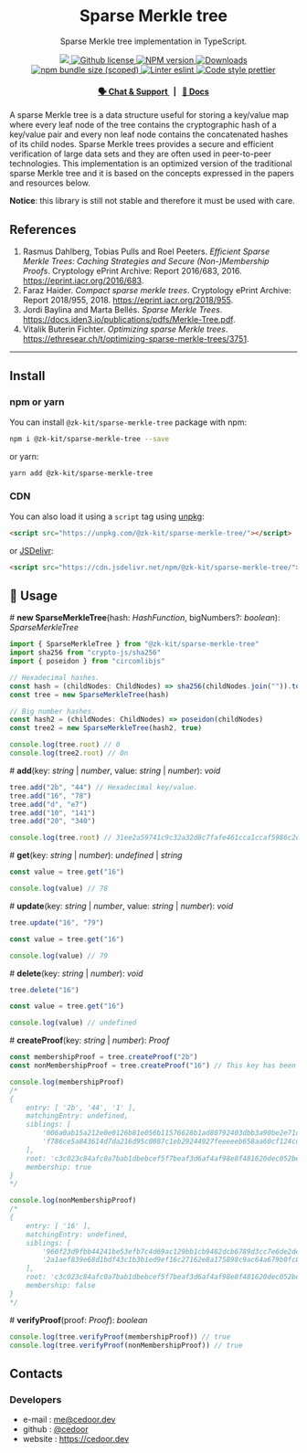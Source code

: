 <p align="center">
    <h1 align="center">
        Sparse Merkle tree
    </h1>
    <p align="center">Sparse Merkle tree implementation in TypeScript.</p>
</p>

<p align="center">
    <a href="https://github.com/privacy-scaling-explorations/zk-kit">
        <img src="https://img.shields.io/badge/project-zk--kit-blue.svg?style=flat-square">
    </a>
    <a href="https://github.com/privacy-scaling-explorations/zk-kit/blob/main/LICENSE">
        <img alt="Github license" src="https://img.shields.io/github/license/privacy-scaling-explorations/zk-kit.svg?style=flat-square">
    </a>
    <a href="https://www.npmjs.com/package/@zk-kit/sparse-merkle-tree">
        <img alt="NPM version" src="https://img.shields.io/npm/v/@zk-kit/sparse-merkle-tree?style=flat-square" />
    </a>
    <a href="https://npmjs.org/package/@zk-kit/sparse-merkle-tree">
        <img alt="Downloads" src="https://img.shields.io/npm/dm/@zk-kit/sparse-merkle-tree.svg?style=flat-square" />
    </a>
    <a href="https://bundlephobia.com/package/@zk-kit/sparse-merkle-tree">
        <img alt="npm bundle size (scoped)" src="https://img.shields.io/bundlephobia/minzip/@zk-kit/sparse-merkle-tree" />
    </a>
    <a href="https://eslint.org/">
        <img alt="Linter eslint" src="https://img.shields.io/badge/linter-eslint-8080f2?style=flat-square&logo=eslint" />
    </a>
    <a href="https://prettier.io/">
        <img alt="Code style prettier" src="https://img.shields.io/badge/code%20style-prettier-f8bc45?style=flat-square&logo=prettier" />
    </a>
</p>

<div align="center">
    <h4>
        <a href="https://discord.gg/9B9WgGP6YM">
            🗣️ Chat &amp; Support
        </a>
        <span>&nbsp;&nbsp;|&nbsp;&nbsp;</span>
        <a href="https://zkkit.appliedzkp.org/sparse-merkle-tree">
            📘 Docs
        </a>
    </h4>
</div>

A sparse Merkle tree is a data structure useful for storing a key/value map where every leaf node of the tree contains the cryptographic hash of a key/value pair and every non leaf node contains the concatenated hashes of its child nodes. Sparse Merkle trees provides a secure and efficient verification of large data sets and they are often used in peer-to-peer technologies. This implementation is an optimized version of the traditional sparse Merkle tree and it is based on the concepts expressed in the papers and resources below.

**Notice**: this library is still not stable and therefore it must be used with care.

## References

1. Rasmus Dahlberg, Tobias Pulls and Roel Peeters. _Efficient Sparse Merkle Trees: Caching Strategies and Secure (Non-)Membership Proofs_. Cryptology ePrint Archive: Report 2016/683, 2016. https://eprint.iacr.org/2016/683.
2. Faraz Haider. _Compact sparse merkle trees_. Cryptology ePrint Archive: Report 2018/955, 2018. https://eprint.iacr.org/2018/955.
3. Jordi Baylina and Marta Bellés. _Sparse Merkle Trees_. https://docs.iden3.io/publications/pdfs/Merkle-Tree.pdf.
4. Vitalik Buterin Fichter. _Optimizing sparse Merkle trees_. https://ethresear.ch/t/optimizing-sparse-merkle-trees/3751.

---

## Install

### npm or yarn

You can install `@zk-kit/sparse-merkle-tree` package with npm:

```bash
npm i @zk-kit/sparse-merkle-tree --save
```

or yarn:

```bash
yarn add @zk-kit/sparse-merkle-tree
```

### CDN

You can also load it using a `script` tag using [unpkg](https://unpkg.com/):

```html
<script src="https://unpkg.com/@zk-kit/sparse-merkle-tree/"></script>
```

or [JSDelivr](https://www.jsdelivr.com/):

```html
<script src="https://cdn.jsdelivr.net/npm/@zk-kit/sparse-merkle-tree/"></script>
```

## 📜 Usage

\# **new SparseMerkleTree**(hash: _HashFunction_, bigNumbers?: _boolean_): _SparseMerkleTree_

```typescript
import { SparseMerkleTree } from "@zk-kit/sparse-merkle-tree"
import sha256 from "crypto-js/sha256"
import { poseidon } from "circomlibjs"

// Hexadecimal hashes.
const hash = (childNodes: ChildNodes) => sha256(childNodes.join("")).toString()
const tree = new SparseMerkleTree(hash)

// Big number hashes.
const hash2 = (childNodes: ChildNodes) => poseidon(childNodes)
const tree2 = new SparseMerkleTree(hash2, true)

console.log(tree.root) // 0
console.log(tree2.root) // 0n
```

\# **add**(key: _string_ | _number_, value: _string_ | _number_): _void_

```typescript
tree.add("2b", "44") // Hexadecimal key/value.
tree.add("16", "78")
tree.add("d", "e7")
tree.add("10", "141")
tree.add("20", "340")

console.log(tree.root) // 31ee2a59741c9c32a32d8c7fafe461cca1ccaf5986c2d592586e3e6482a48645
```

\# **get**(key: _string_ | _number_): _undefined_ | _string_

```typescript
const value = tree.get("16")

console.log(value) // 78
```

\# **update**(key: _string_ | _number_, value: _string_ | _number_): _void_

```typescript
tree.update("16", "79")

const value = tree.get("16")

console.log(value) // 79
```

\# **delete**(key: _string_ | _number_): _void_

```typescript
tree.delete("16")

const value = tree.get("16")

console.log(value) // undefined
```

\# **createProof**(key: _string_ | _number_): _Proof_

```typescript
const membershipProof = tree.createProof("2b")
const nonMembershipProof = tree.createProof("16") // This key has been deleted.

console.log(membershipProof)
/*
{
    entry: [ '2b', '44', '1' ],
    matchingEntry: undefined,
    siblings: [
        '006a0ab15a212e0e0126b81e056b11576628b1ad80792403dbb3a90be2e71d64',
        'f786ce5a843614d7da216d95c0087c1eb29244927feeeeeb658aa60cf124cd5e'
    ],
    root: 'c3c023c84afc0a7bab1dbebcef5f7beaf3d6af4af98e8f481620dec052be7d0d',
    membership: true
}
*/

console.log(nonMembershipProof)
/*
{
    entry: [ '16' ],
    matchingEntry: undefined,
    siblings: [
        '960f23d9fbb44241be53efb7c4d69ac129bb1cb9482dcb6789d3cc7e6de2de2b',
        '2a1aef839e68d1bdf43c1b3b1ed9ef16c27162e8a175898c9ac64a679b0fc825'
    ],
    root: 'c3c023c84afc0a7bab1dbebcef5f7beaf3d6af4af98e8f481620dec052be7d0d',
    membership: false
}
*/
```

\# **verifyProof**(proof: _Proof_): _boolean_

```typescript
console.log(tree.verifyProof(membershipProof)) // true
console.log(tree.verifyProof(nonMembershipProof)) // true
```

## Contacts

### Developers

- e-mail : me@cedoor.dev
- github : [@cedoor](https://github.com/cedoor)
- website : https://cedoor.dev
